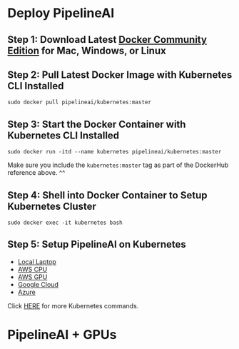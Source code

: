 # Deploy PipelineAI

## Step 1:  Download Latest [Docker Community Edition](https://www.docker.com/community-edition) for Mac, Windows, or Linux

## Step 2:  Pull Latest Docker Image with Kubernetes CLI Installed
```
sudo docker pull pipelineai/kubernetes:master
```

## Step 3:  Start the Docker Container with Kubernetes CLI Installed
```
sudo docker run -itd --name kubernetes pipelineai/kubernetes:master
```
Make sure you include the `kubernetes:master` tag as part of the DockerHub reference above. ^^

## Step 4:  Shell into Docker Container to Setup Kubernetes Cluster
```
sudo docker exec -it kubernetes bash
```

## Step 5:  Setup PipelineAI on Kubernetes
* [Local Laptop](deploy/local.md)
* [AWS CPU](deploy/aws-cpu.md)
* [AWS GPU](deploy/aws-gpu.md)
* [Google Cloud](deploy/google.md)
* [Azure](deploy/azure.md)

Click [HERE](deploy/kubernetes-commands.md) for more Kubernetes commands.

# PipelineAI + GPUs
